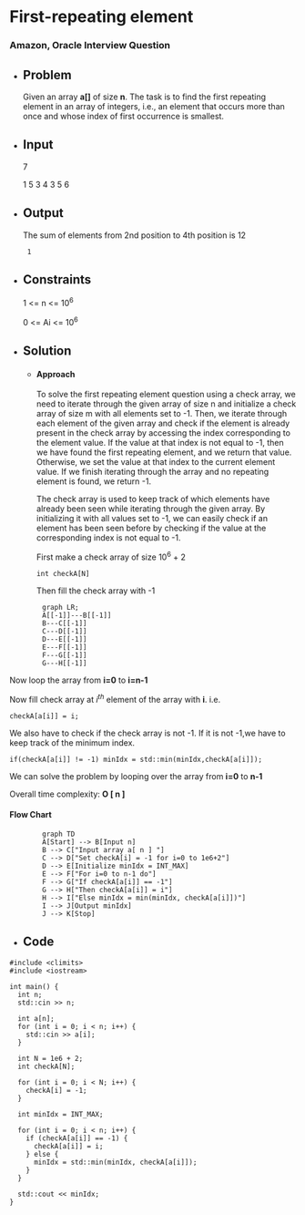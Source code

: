 
# First-repeating element
###  Amazon, Oracle Interview Question

- ## Problem
	Given an array **a[]** of size **n**. The task is to find the first repeating element in an array of integers, i.e., an element that occurs more than once and whose index of first occurrence is smallest.

- ## Input
	
	7

	1 5 3 4 3 5 6

- ## Output
	
	The sum of elements from 2nd position to 4th position is 12
		
	`` 1``
	
- ## Constraints

	1 <= n <= $10^{6}$
	
	0 <= Ai <=  $10^{6}$

- ## Solution

	-	####  Approach

		To solve the first repeating element question using a check array, we need to iterate through the given array of size n and initialize a check array of size m with all elements set to -1. Then, we iterate through each element of the given array and check if the element is already present in the check array by accessing the index corresponding to the element value. If the value at that index is not equal to -1, then we have found the first repeating element, and we return that value. Otherwise, we set the value at that index to the current element value. If we finish iterating through the array and no repeating element is found, we return -1.

		The check array is used to keep track of which elements have already been seen while iterating through the given array. By initializing it with all values set to -1, we can easily check if an element has been seen before by checking if the value at the corresponding index is not equal to -1.

		First make a check array of size $10^{6}$ + 2
		
		``int checkA[N]``

		Then fill the check array with -1

```mermaid
		graph LR;
		A[[-1]]---B[[-1]]
	    B---C[[-1]]
	    C---D[[-1]]
	    D---E[[-1]]
	    E---F[[-1]]
	    F---G[[-1]]
	    G---H[[-1]]
```

Now loop the array from **i=0** to **i=n-1**

Now fill check array at $i^{th}$ element of the array with **i**. i.e.

``checkA[a[i]] = i;``

We also have to check if the check array is not -1. If it is not -1,we have to keep track of the minimum index.

``if(checkA[a[i]] != -1) minIdx = std::min(minIdx,checkA[a[i]]);``

We can solve the problem by looping over the array from **i=0** to **n-1**

Overall time complexity: **O [ n ]**
		

#### Flow Chart
```mermaid
		graph TD
		A[Start] --> B[Input n]
		B --> C["Input array a[ n ] "]
		C --> D["Set checkA[i] = -1 for i=0 to 1e6+2"]
		D --> E[Initialize minIdx = INT_MAX]
		E --> F["For i=0 to n-1 do"]
		F --> G["If checkA[a[i]] == -1"]
		G --> H["Then checkA[a[i]] = i"]
		H --> I["Else minIdx = min(minIdx, checkA[a[i]])"]
		I --> J[Output minIdx]
		J --> K[Stop]	
```

-	## Code
```
#include <climits>
#include <iostream>

int main() {
  int n;
  std::cin >> n;

  int a[n];
  for (int i = 0; i < n; i++) {
    std::cin >> a[i];
  }

  int N = 1e6 + 2;
  int checkA[N];

  for (int i = 0; i < N; i++) {
    checkA[i] = -1;
  }

  int minIdx = INT_MAX;

  for (int i = 0; i < n; i++) {
    if (checkA[a[i]] == -1) {
      checkA[a[i]] = i;
    } else {
      minIdx = std::min(minIdx, checkA[a[i]]);
    }
  }

  std::cout << minIdx;
}
```
